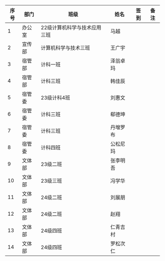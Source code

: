 | 序号 | 部门 | 班级 | 姓名 | 签到 | 备注 |
|------|------|------|------|------|------|
| 1 | 办公室 | 22级计算机科学与技术应用三班 | 马越 | | |
| 2 | 宣传部 | 计算机科学与技术三班 | 王广宇 | | |
| 3 | 宿管部 | 计科一班 | 泽翁卓玛 | | |
| 4 | 宿管部 | 计科三班 | 韩佳辰 | | |
| 5 | 宿管委 | 23级计科4班 | 刘惠文 | | |
| 6 | 宿管委 | 计科三班 | 郗德坤 | | |
| 7 | 宿管委 | 计科三班 | 丹增罗布 | | |
| 8 | 宿管委 | 计科四班 | 公松尼玛 | | |
| 9 | 文体部 | 23级二班 | 张李明吾 | | |
| 10 | 文体部 | 23级三班 | 冯学华 | | |
| 11 | 文体部 | 24级二班 | 刘展朋 | | |
| 12 | 文体部 | 24级二班 | 赵翔 | | |
| 13 | 文体部 | 24级四班 | 仁青吉村 | | |
| 14 | 文体部 | 24级四班 | 罗松次仁 | | |
